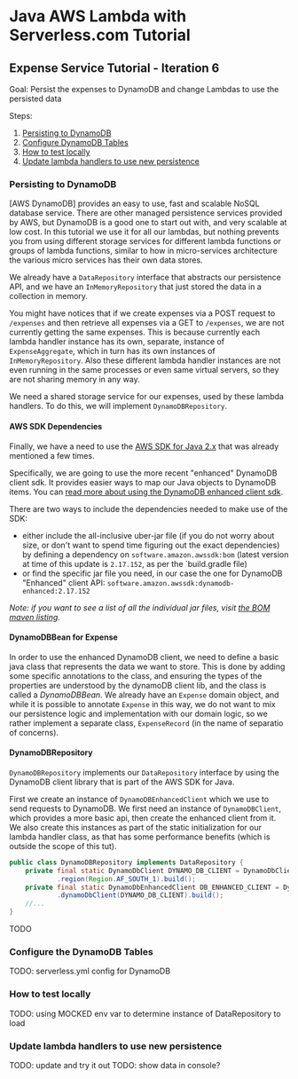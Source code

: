 # Java AWS Lambda with Serverless.com Tutorial 

## Expense Service Tutorial - Iteration 6

Goal: Persist the expenses to DynamoDB and change Lambdas to use the persisted data

Steps:
1. [Persisting to DynamoDB](#persisting-to-dynamodb)
2. [Configure DynamoDB Tables](#configure-the-dynamodb-tables)
3. [How to test locally](#how-to-test-locally)
4. [Update lambda handlers to use new persistence](#update-lambda-handlers-to-use-new-persistence)

### Persisting to DynamoDB
[AWS DynamoDB] provides an easy to use, fast and scalable NoSQL database service. There are other managed persistence services provided by AWS, but DynamoDB is a good one to start out with, and very scalable at low cost. In this tutorial we use it for all our lambdas, but nothing prevents you from using different storage services for different lambda functions or groups of lambda functions, similar to how in micro-services architecture the various micro services has their own data stores.

We already have a `DataRepository` interface that abstracts our persistence API, and we have an `InMemoryRepository` that just stored the data in a collection in memory. 

You might have notices that if we create expenses via a POST request to `/expenses` and then retrieve all expenses via a GET to `/expenses`, we are not currently getting the same expenses. This is because currently each lambda handler instance has its own, separate, instance of `ExpenseAggregate`, which in turn has its own instances of `InMemoryRepository`. Also these different lambda handler instances are not even running in the same processes or even same virtual servers, so they are not sharing memory in any way. 

We need a shared storage service for our expenses, used by these lambda handlers. To do this, we will implement `DynamoDBRepository`.

#### AWS SDK Dependencies
Finally, we have a need to use the [AWS SDK for Java 2.x](https://docs.aws.amazon.com/sdk-for-java/latest/developer-guide/home.html) that was already mentioned a few times. 

Specifically, we are going to use the more recent "enhanced" DynamoDB client sdk. It provides easier ways to map our Java objects to DynamoDB items.
You can [read more about using the DynamoDB enhanced client sdk](https://docs.aws.amazon.com/sdk-for-java/latest/developer-guide/examples-dynamodb-enhanced.html).

There are two ways to include the dependencies needed to make use of the SDK:

* either include the all-inclusive uber-jar file (if you do not worry about size, or don't want to spend time figuring out the exact dependencies) by defining a dependency on `software.amazon.awssdk:bom` (latest version at time of this update is `2.17.152`, as per the `build.gradle file)
* or find the specific jar file you need, in our case the one for DynamoDB "Enhanced" client API: `software.amazon.awssdk:dynamodb-enhanced:2.17.152`

_Note: if you want to see a list of all the individual jar files, visit [the BOM maven listing](https://mvnrepository.com/artifact/software.amazon.awssdk/bom/2.17.152)._

#### DynamoDBBean for Expense
In order to use the enhanced DynamoDB client, we need to define a basic java class that represents the data we want to store. This is done by adding some specific annotations to the class, and ensuring the types of the properties are understood by the dynamoDB client lib, and the class is called a _DynamoDBBean_. We already have an `Expense` domain object, and while it is possible to annotate `Expense` in this way, we do not want to mix our persistence logic and implementation with our domain logic, so we rather implement a separate class, `ExpenseRecord` (in the name of separatio of concerns).



#### DynamoDBRepository
`DynamoDBRepository` implements our `DataRepository` interface by using the DynamoDB client library that is part of the AWS SDK for Java.

First we create an instance of `DynamoDBEnhancedClient` which we use to send requests to DynamoDB. We first need an instance of `DynamoDBClient`, which provides a more basic api, then create the enhanced client from it. We also create this instances as part of the static initialization for our lambda handler class, as that has some performance benefits (which is outside the scope of this tut).

```java
public class DynamoDBRepository implements DataRepository {
    private final static DynamoDbClient DYNAMO_DB_CLIENT = DynamoDbClient.builder()
            .region(Region.AF_SOUTH_1).build();
    private final static DynamoDbEnhancedClient DB_ENHANCED_CLIENT = DynamoDbEnhancedClient.builder()
            .dynamoDbClient(DYNAMO_DB_CLIENT).build();
    //...
}
```

TODO

### Configure the DynamoDB Tables
TODO: serverless.yml config for DynamoDB

### How to test locally
TODO: using MOCKED env var to determine instance of DataRepository to load 

### Update lambda handlers to use new persistence
TODO: update and try it out
TODO: show data in console?